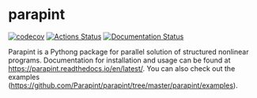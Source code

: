 # parapint

[![codecov](https://codecov.io/gh/Parapint/Parapint/branch/master/graph/badge.svg)](https://codecov.io/gh/parapint/parapint)
[![Actions Status](https://github.com/parapint/parapint/workflows/main_ci/badge.svg?branch=master)](https://github.com/parapint/parapint/actions)
[![Documentation Status](https://readthedocs.org/projects/parapint/badge/?version=latest)](https://parapint.readthedocs.io/en/latest/?badge=latest)

Parapint is a Pythong package for parallel solution of structured nonlinear programs. Documentation for installation and usage can be found at https://parapint.readthedocs.io/en/latest/. You can also check out the examples (https://github.com/Parapint/parapint/tree/master/parapint/examples).
